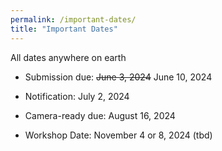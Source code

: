```yaml
---
permalink: /important-dates/
title: "Important Dates"
---
```


All dates anywhere on earth

* Submission due: ~~June 3, 2024~~ June 10, 2024
* Notification: July 2, 2024
* Camera-ready due: August 16, 2024

* Workshop Date: November 4 or 8, 2024 (tbd)
